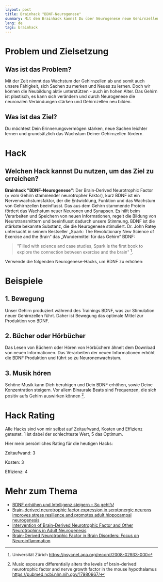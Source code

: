 ```yaml
---
layout: post
title: Brainhack "BDNF-Neurogenese"
summary: Mit dem Brainhack kannst Du über Neurogenese neue Gehirnzellen wachsen lassen
lang: de
tags: brainhack
---
```


# Problem und Zielsetzung

## Was ist das Problem?
Mit der Zeit nimmt das Wachstum der Gehirnzellen ab und somit auch unsere Fähigkeit, sich Sachen zu merken und Neues zu lernen. Doch wir können die Neubildung aktiv unterstützen - auch im hohen Alter. Das Gehirn ist plastisch, es kann sich verändern und durch Neurogenese die neuronalen Verbindungen stärken und Gehirnzellen neu bilden.

## Was ist das Ziel?
Du möchtest Dein Erinnerungsvermögen stärken, neue Sachen leichter lernen und grundsätzlich das Wachstum Deiner Gehirnzellen fördern.

# Hack

## Welchen Hack kannst Du nutzen, um das Ziel zu erreichen?
**Brainhack "BDNF-Neurogenese"**: Der Brain-Derived Neurotrophic Factor (= vom Gehirn stammender neurotropher Faktor), kurz BDNF ist ein Nervenwachstumsfaktor, der die Entwicklung, Funktion und das Wachstum von Gehirnzellen beeinflusst.
Das aus dem Gehirn stammende Protein fördert das Wachstum neuer Neuronen und Synapsen. Es hilft beim Verarbeiten und Speichern von neuen Informationen, regelt die Bildung von Neurotransmittern und beeinflusst dadurch unsere Stimmung.
BDNF ist die stärkste bekannte Substanz, die die Neurogenese stimuliert. 
Dr. John Ratey untersucht in seinem Bestseller „Spark: The Revolutionary New Science of Exercise and the Brain“ das „Wundermittel für das Gehirn“ BDNF:

> "Filled with science and case studies, Spark is the first book to explore the connection between exercise and the brain" [^1].

Verwende die folgenden Neurogenese-Hacks, um BDNF zu erhöhen:

# Beispiele

## 1. Bewegung
Unser Gehirn produziert während des Trainings BDNF, was zur Stimulation neuer Gehirnzellen führt. Daher ist Bewegung das optimale Mittel zur Produktion von BDNF. 

## 2. Bücher oder Hörbücher
Das Lesen von Büchern oder Hören von Hörbüchern ähnelt dem Download von neuen Informationen. Das Verarbeiten der neuen Informationen erhöht die BDNF Produktion und führt so zu Neuronenwachstum.

## 3. Musik hören
Schöne Musik kann Dich beruhigen und Dein BDNF erhöhen, sowie Deine Konzentration steigern. Vor allem Binaurale Beats sind Frequenzen, die sich positiv aufs Gehirn auswirken können [^2].

# Hack Rating
Alle Hacks sind von mir selbst auf Zeitaufwand, Kosten und Effizienz getestet. 1 ist dabei der schlechteste Wert, 5 das Optimum. 

Hier mein persönliches Rating für die heutigen Hacks:

Zeitaufwand: 3 

Kosten: 3 

Effizienz: 4
  
# Mehr zum Thema
- [BDNF erhöhen und Intelligenz steigern – So geht’s!](https://schnelleinfachgesund.de/bdnf-erhoehen/)
- [Brain-derived neurotrophic factor expression in serotonergic neurons improves stress resilience and promotes adult hippocampal neurogenesis](https://pubmed.ncbi.nlm.nih.gov/35872219/)
- [Intervention of Brain-Derived Neurotrophic Factor and Other Neurotrophins in Adult Neurogenesis](https://pubmed.ncbi.nlm.nih.gov/34453295/)
- [Brain-Derived Neurotrophic Factor in Brain Disorders: Focus on Neuroinflammation](https://pubmed.ncbi.nlm.nih.gov/30117106/)

[^1]: Universität Zürich https://psycnet.apa.org/record/2008-02933-000
[^2]: Music exposure differentially alters the levels of brain-derived neurotrophic factor and nerve growth factor in the mouse hypothalamus https://pubmed.ncbi.nlm.nih.gov/17980967/






